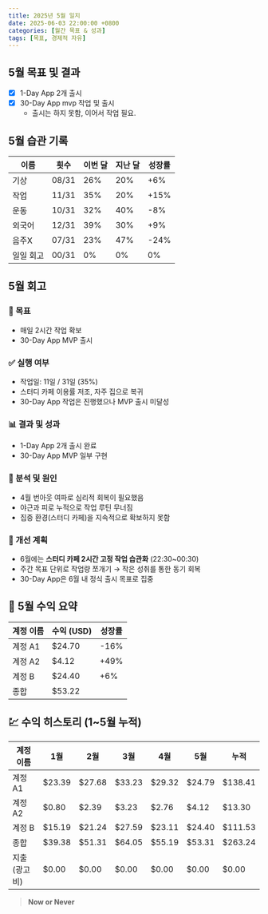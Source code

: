 ```yaml
---
title: 2025년 5월 일지
date: 2025-06-03 22:00:00 +0800
categories: [월간 목표 & 성과]
tags: [목표, 경제적 자유]
---
```


## 5월 목표 및 결과
- [x] 1-Day App 2개 출시
- [x] 30-Day App mvp 작업 및 출시
    - 출시는 하지 못함, 이어서 작업 필요.

## 5월 습관 기록
| 이름       | 횟수  | 이번 달 | 지난 달 | 성장률  |
|-----------|------|---------|---------|-------|
| 기상       | 08/31 | 26%    | 20%     | +6%  |
| 작업       | 11/31 | 35%    | 20%     | +15%  |
| 운동       | 10/31 | 32%    | 40%     | -8%  |
| 외국어      | 12/31 | 39%    | 30%     | +9%   |
| 음주X      | 07/31 | 23%    | 47%     | -24%   |
| 일일 회고  | 00/31 | 0%    | 0%     |  0%   |

## 5월 회고
### 🎯 목표
- 매일 2시간 작업 확보
- 30-Day App MVP 출시

### ✅ 실행 여부
- 작업일: 11일 / 31일 (35%)
- 스터디 카페 이용률 저조, 자주 집으로 복귀
- 30-Day App 작업은 진행했으나 MVP 출시 미달성

### 📊 결과 및 성과
- 1-Day App 2개 출시 완료
- 30-Day App MVP 일부 구현

### 🧠 분석 및 원인
- 4월 번아웃 여파로 심리적 회복이 필요했음
- 야근과 피로 누적으로 작업 루틴 무너짐
- 집중 환경(스터디 카페)을 지속적으로 확보하지 못함

### 🔁 개선 계획
- 6월에는 **스터디 카페 2시간 고정 작업 습관화** (22:30~00:30)
- 주간 목표 단위로 작업량 쪼개기 → 작은 성취를 통한 동기 회복
- 30-Day App은 6월 내 정식 출시 목표로 집중

## 📌 5월 수익 요약
| 계정 이름 | 수익 (USD) | 성장률 |
|-----------|------------|--------|
| 계정 A1   | $24.70     | -16%   |
| 계정 A2   | $4.12      | +49%   |
| 계정 B    | $24.40     | +6%    |
| 종합      | $53.22     |        |

## 💹 수익 히스토리 (1~5월 누적)
| 계정 이름     | 1월    | 2월    | 3월    | 4월    | 5월    | 누적      |
|---------------|--------|--------|--------|--------|--------|-----------|
| 계정 A1       | $23.39 | $27.68 | $33.23 | $29.32 | $24.79 | $138.41   |
| 계정 A2       | $0.80  | $2.39  | $3.23  | $2.76  | $4.12  | $13.30    |
| 계정 B        | $15.19 | $21.24 | $27.59 | $23.11 | $24.40 | $111.53   |
| 종합          | $39.38 | $51.31 | $64.05 | $55.19 | $53.31 | $263.24   |
| 지출 (광고비) | $0.00  | $0.00  | $0.00  | $0.00  | $0.00  | $0.00     |

> **Now or Never**